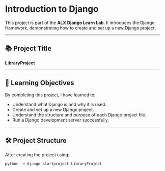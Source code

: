 # Introduction to Django

This project is part of the **ALX Django Learn Lab**. It introduces the Django framework, demonstrating how to create and set up a new Django project.

---

## 📚 Project Title
**LibraryProject**

---

## 🧠 Learning Objectives
By completing this project, I have learned to:
- Understand what Django is and why it is used.
- Create and set up a new Django project.
- Understand the structure and purpose of each Django project file.
- Run a Django development server successfully.

---

## 🛠️ Project Structure

After creating the project using:

```bash
python -m django startproject LibraryProject